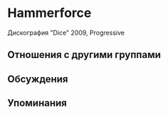 # Hammerforce

Дискография
"Dice" 2009, Progressive

## Отношения с другими группами


## Обсуждения


## Упоминания

